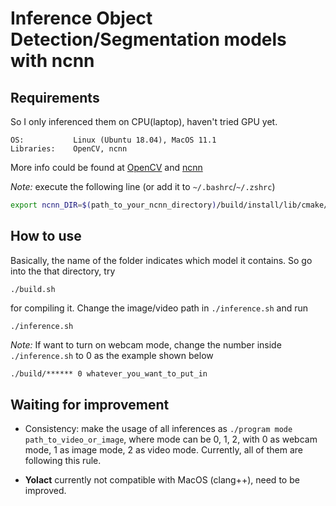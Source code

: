 # Inference Object Detection/Segmentation models with ncnn

## Requirements

So I only inferenced them on CPU(laptop), haven't tried GPU yet.

```
OS:           Linux (Ubuntu 18.04), MacOS 11.1
Libraries:    OpenCV, ncnn
```

More info could be found at [OpenCV](https://opencv.org/) and [ncnn](https://github.com/Tencent/ncnn)

*Note:* execute the following line (or add it to `~/.bashrc`/`~/.zshrc`)
```bash
export ncnn_DIR=$(path_to_your_ncnn_directory)/build/install/lib/cmake/ncnn
```

## How to use

Basically, the name of the folder indicates which model it contains. So go into the that directory, try
```
./build.sh
```
for compiling it. Change the image/video path in `./inference.sh` and run
```
./inference.sh
```

*Note:* If want to turn on webcam mode, change the number inside `./inference.sh` to 0 as the example shown below
```bash
./build/****** 0 whatever_you_want_to_put_in
```

## Waiting for improvement

- Consistency: make the usage of all inferences as `./program mode path_to_video_or_image`, where mode can be 0, 1, 2, with 0 as webcam mode, 1 as image mode, 2 as video mode. Currently, all of them are following this rule.

- **Yolact** currently not compatible with MacOS (clang++), need to be improved.
